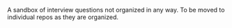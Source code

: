 A sandbox of interview questions not organized in any way.  To be moved to individual repos as they are organized.
